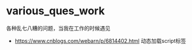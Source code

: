 # various_ques_work
各种乱七八糟的问题，当我在工作的时候遇见



* https://www.cnblogs.com/webarn/p/6814402.html 动态加载script标签
